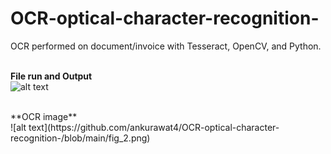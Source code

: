 # OCR-optical-character-recognition-
OCR performed on document/invoice with Tesseract, OpenCV, and Python.
<br>
<br>

**File run and Output**<br>
![alt text](https://github.com/ankurawat4/OCR-optical-character-recognition-/blob/main/fig_1.png)


<br>
**OCR image**<br>
![alt text](https://github.com/ankurawat4/OCR-optical-character-recognition-/blob/main/fig_2.png)
